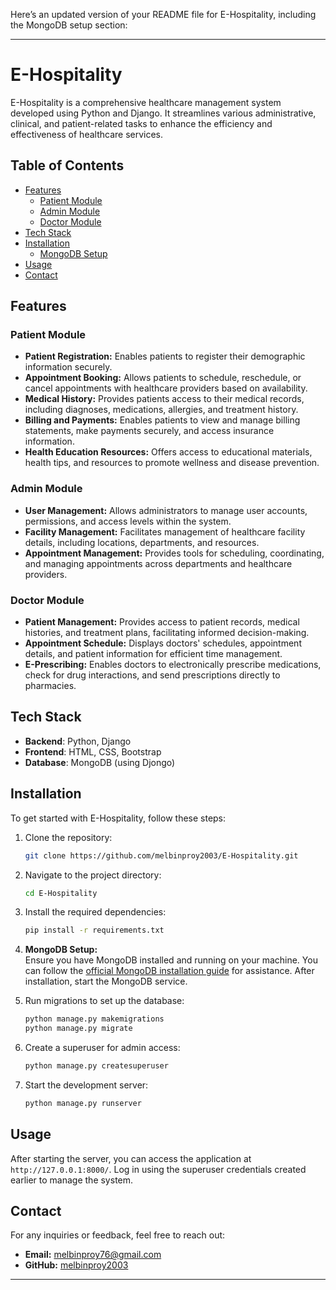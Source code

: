 Here’s an updated version of your README file for E-Hospitality, including the MongoDB setup section:

---

# E-Hospitality

E-Hospitality is a comprehensive healthcare management system developed using Python and Django. It streamlines various administrative, clinical, and patient-related tasks to enhance the efficiency and effectiveness of healthcare services.

## Table of Contents

- [Features](#features)
  - [Patient Module](#patient-module)
  - [Admin Module](#admin-module)
  - [Doctor Module](#doctor-module)
- [Tech Stack](#tech-stack)
- [Installation](#installation)
  - [MongoDB Setup](#mongodb-setup)
- [Usage](#usage)
- [Contact](#contact)

## Features

### Patient Module

- **Patient Registration:** Enables patients to register their demographic information securely.
- **Appointment Booking:** Allows patients to schedule, reschedule, or cancel appointments with healthcare providers based on availability.
- **Medical History:** Provides patients access to their medical records, including diagnoses, medications, allergies, and treatment history.
- **Billing and Payments:** Enables patients to view and manage billing statements, make payments securely, and access insurance information.
- **Health Education Resources:** Offers access to educational materials, health tips, and resources to promote wellness and disease prevention.

### Admin Module

- **User Management:** Allows administrators to manage user accounts, permissions, and access levels within the system.
- **Facility Management:** Facilitates management of healthcare facility details, including locations, departments, and resources.
- **Appointment Management:** Provides tools for scheduling, coordinating, and managing appointments across departments and healthcare providers.

### Doctor Module

- **Patient Management:** Provides access to patient records, medical histories, and treatment plans, facilitating informed decision-making.
- **Appointment Schedule:** Displays doctors' schedules, appointment details, and patient information for efficient time management.
- **E-Prescribing:** Enables doctors to electronically prescribe medications, check for drug interactions, and send prescriptions directly to pharmacies.

## Tech Stack

- **Backend**: Python, Django
- **Frontend**: HTML, CSS, Bootstrap
- **Database**: MongoDB (using Djongo)

## Installation

To get started with E-Hospitality, follow these steps:

1. Clone the repository:
   ```sh
   git clone https://github.com/melbinproy2003/E-Hospitality.git
   ```
2. Navigate to the project directory:
   ```sh
   cd E-Hospitality
   ```
3. Install the required dependencies:
   ```sh
   pip install -r requirements.txt
   ```
4. **MongoDB Setup:**  
   Ensure you have MongoDB installed and running on your machine. You can follow the [official MongoDB installation guide](https://docs.mongodb.com/manual/installation/) for assistance. After installation, start the MongoDB service.

5. Run migrations to set up the database:
   ```sh
   python manage.py makemigrations
   python manage.py migrate
   ```
6. Create a superuser for admin access:
   ```sh
   python manage.py createsuperuser
   ```
7. Start the development server:
   ```sh
   python manage.py runserver
   ```

## Usage

After starting the server, you can access the application at `http://127.0.0.1:8000/`. Log in using the superuser credentials created earlier to manage the system.

## Contact

For any inquiries or feedback, feel free to reach out:

- **Email:** melbinproy76@gmail.com
- **GitHub:** [melbinproy2003](https://github.com/melbinproy2003)

---